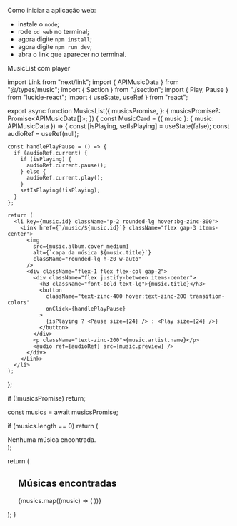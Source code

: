Como iniciar a aplicação web:
- instale o `node`;
- rode `cd web` no terminal;
- agora digite `npm install`;
- agora digite `npm run dev`;
- abra o link que aparecer no terminal.



MusicList com player


import Link from "next/link";
import { APIMusicData } from "@/types/music";
import { Section } from "./section";
import { Play, Pause } from "lucide-react";
import { useState, useRef } from "react";

export async function MusicsList({
  musicsPromise,
}: {
  musicsPromise?: Promise<APIMusicData[]>;
}) {
  const MusicCard = ({ music }: { music: APIMusicData }) => {
    const [isPlaying, setIsPlaying] = useState(false);
    const audioRef = useRef<HTMLAudioElement>(null);

    const handlePlayPause = () => {
      if (audioRef.current) {
        if (isPlaying) {
          audioRef.current.pause();
        } else {
          audioRef.current.play();
        }
        setIsPlaying(!isPlaying);
      }
    };

    return (
      <li key={music.id} className="p-2 rounded-lg hover:bg-zinc-800">
        <Link href={`/music/${music.id}`} className="flex gap-3 items-center">
          <img
            src={music.album.cover_medium}
            alt={`capa da música ${music.title}`}
            className="rounded-lg h-20 w-auto"
          />
          <div className="flex-1 flex flex-col gap-2">
            <div className="flex justify-between items-center">
              <h3 className="font-bold text-lg">{music.title}</h3>
              <button
                className="text-zinc-400 hover:text-zinc-200 transition-colors"
                onClick={handlePlayPause}
              >
                {isPlaying ? <Pause size={24} /> : <Play size={24} />}
              </button>
            </div>
            <p className="text-zinc-200">{music.artist.name}</p>
            <audio ref={audioRef} src={music.preview} />
          </div>
        </Link>
      </li>
    );
  };

  if (!musicsPromise) return;

  const musics = await musicsPromise;

  if (musics.length == 0)
    return (
      <Section className="w-full text-center">
        Nenhuma música encontrada.
      </Section>
    );

  return (
    <Section className="w-full">
      <ul className="flex flex-col gap-2">
        <h2 className="text-center font-semibold text-lg text-zinc-200 mb-2">
          Músicas encontradas
        </h2>
        {musics.map((music) => (
          <MusicCard music={music} />
        ))}
      </ul>
    </Section>
  );
}

